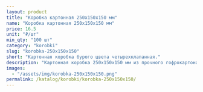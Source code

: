 ```yaml
---
layout: product
title: "Коробка картонная 250х150х150 мм"
name: "Коробка картонная 250х150х150 мм"
price: 16.5
unit: "₽/шт"
min_qty: "100 шт"
category: "korobki"
slug: "korobka-250x150x150"
short: "Картонная коробка бурого цвета четырехклапанная."
description: "Картонная коробка 250х150х150 мм из прочного гофрокартона для упаковки и отправки товаров. Купить коробки оптом в Екатеринбурге с доставкой по всей России."
images:
  - "/assets/img/korobka-250x150x150.png"
permalink: /katalog/korobki/korobka-250x150x150/
---
```

